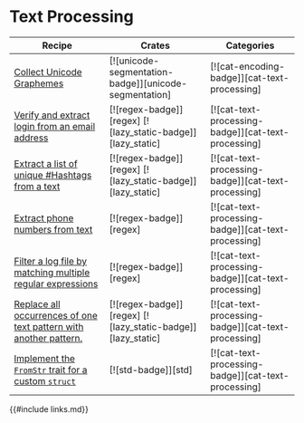 # Text Processing

| Recipe | Crates | Categories |
|--------|--------|------------|
| [Collect Unicode Graphemes][ex-unicode-graphemes] | [![unicode-segmentation-badge]][unicode-segmentation] | [![cat-encoding-badge]][cat-text-processing] |
| [Verify and extract login from an email address][ex-verify-extract-email] | [![regex-badge]][regex] [![lazy_static-badge]][lazy_static] | [![cat-text-processing-badge]][cat-text-processing] |
| [Extract a list of unique #Hashtags from a text][ex-extract-hashtags] | [![regex-badge]][regex] [![lazy_static-badge]][lazy_static] | [![cat-text-processing-badge]][cat-text-processing] |
| [Extract phone numbers from text][ex-phone] | [![regex-badge]][regex] | [![cat-text-processing-badge]][cat-text-processing] |
| [Filter a log file by matching multiple regular expressions][ex-regex-filter-log] | [![regex-badge]][regex] | [![cat-text-processing-badge]][cat-text-processing]
| [Replace all occurrences of one text pattern with another pattern.][ex-regex-replace-named] | [![regex-badge]][regex] [![lazy_static-badge]][lazy_static] | [![cat-text-processing-badge]][cat-text-processing] |
| [Implement the `FromStr` trait for a custom `struct`][string_parsing-from_str] | [![std-badge]][std] | [![cat-text-processing-badge]][cat-text-processing] |

[ex-verify-extract-email]: text/regex.html#verify-and-extract-login-from-an-email-address
[ex-extract-hashtags]: text/regex.html#extract-a-list-of-unique-hashtags-from-a-text
[ex-phone]: text/regex.html#extract-phone-numbers-from-text
[ex-regex-filter-log]: text/regex.html#filter-a-log-file-by-matching-multiple-regular-expressions
[ex-regex-replace-named]: text/regex.html#replace-all-occurrences-of-one-text-pattern-with-another-pattern

[ex-unicode-graphemes]: text/string_parsing.html#collect-unicode-graphemes
[string_parsing-from_str]: text/string_parsing.html#implement-the-fromstr-trait-for-a-custom-struct

{{#include links.md}}
